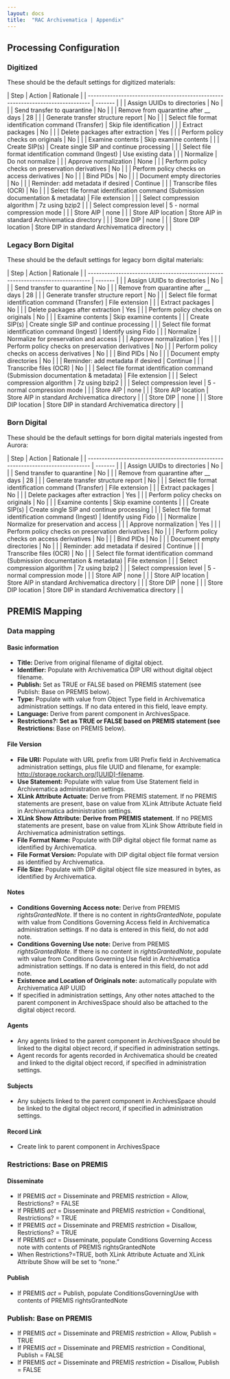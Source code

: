 ```yaml
---
layout: docs
title:  "RAC Archivematica | Appendix"
---
```


## Processing Configuration

### Digitized

These should be the default settings for digitized materials:

|  Step                                                                            |  Action | Rationale |
|  ------------------------------------------------------------------------------- | ------- |  |
|  Assign UUIDs to directories                                                     | No |  |
|  Send transfer to quarantine                                                     | No |  |
|  Remove from quarantine after \_\_ days                                          | 28 |  |
|  Generate transfer structure report                                              | No |  |
|  Select file format identification command (Transfer)                            | Skip file identification |  |
|  Extract packages                                                                | No |  |
|  Delete packages after extraction                                                | Yes |  |
| Perform policy checks on originals                                               | No |  |
|  Examine contents                                                                | Skip examine contents |  |
|  Create SIP(s)                                                                   | Create single SIP and continue processing |  |
|  Select file format identification command (Ingest)                              | Use existing data |  |
|  Normalize                                                                       | Do not normalize |  |
|  Approve normalization                                                           | None |  |
| Perform policy checks on preservation derivatives                                | No |  |
| Perform policy checks on access derivatives                                      | No |  |
| Bind PIDs                                                                        | No |  |
| Document empty directories                                                       | No |  |
|  Reminder: add metadata if desired                                               | Continue |  |
|  Transcribe files (OCR)                                                          | No |  |
|  Select file format identification command (Submission documentation & metadata) | File extension |  |
|  Select compression algorithm                                                    | 7z using bzip2 |  |
|  Select compression level                                                        | 5 - normal compression mode |  |
|  Store AIP                                                                       | none |  |
|  Store AIP location                                                              | Store AIP in standard Archivematica directory |  |
|  Store DIP                                                                       | none |  |
|  Store DIP location                                                              | Store DIP in standard Archivematica directory |  |

### Legacy Born Digital

These should be the default settings for legacy born digital materials:

|  Step                                                                            |  Action | Rationale |
|  ------------------------------------------------------------------------------- | ------- |  |
|  Assign UUIDs to directories                                                     | No |  |
|  Send transfer to quarantine                                                     | No |  |
|  Remove from quarantine after \_\_ days                                          | 28 |  |
|  Generate transfer structure report                                              | No |  |
|  Select file format identification command (Transfer)                            | File extension |  |
|  Extract packages                                                                | No |  |
|  Delete packages after extraction                                                | Yes |  |
| Perform policy checks on originals                                               | No |  |
|  Examine contents                                                                | Skip examine contents |  |
|  Create SIP(s)                                                                   | Create single SIP and continue processing |  |
|  Select file format identification command (Ingest)                              | Identify using Fido |  |
|  Normalize                                                                       | Normalize for preservation and access |  |
|  Approve normalization                                                           | Yes |  |
| Perform policy checks on preservation derivatives                                | No |  |
| Perform policy checks on access derivatives                                      | No |  |
| Bind PIDs                                                                        | No |  |
| Document empty directories                                                       | No |  |
|  Reminder: add metadata if desired                                               | Continue |  |
|  Transcribe files (OCR)                                                          | No |  |
|  Select file format identification command (Submission documentation & metadata) | File extension |  |
|  Select compression algorithm                                                    | 7z using bzip2 |  |
|  Select compression level                                                        | 5 - normal compression mode |  |
|  Store AIP                                                                       | none |  |
|  Store AIP location                                                              | Store AIP in standard Archivematica directory |  |
|  Store DIP                                                                       | none |  |
|  Store DIP location                                                              | Store DIP in standard Archivematica directory |  |

### Born Digital

These should be the default settings for born digital materials ingested from Aurora:

|  Step                                                                            |  Action | Rationale |
|  ------------------------------------------------------------------------------- | ------- |  |
|  Assign UUIDs to directories                                                     | No |  |
|  Send transfer to quarantine                                                     | No |  |
|  Remove from quarantine after \_\_ days                                          | 28 |  |
|  Generate transfer structure report                                              | No |  |
|  Select file format identification command (Transfer)                            | File extension |  |
|  Extract packages                                                                | No |  |
|  Delete packages after extraction                                                | Yes |  |
| Perform policy checks on originals                                               | No |  |
|  Examine contents                                                                | Skip examine contents |  |
|  Create SIP(s)                                                                   | Create single SIP and continue processing |  |
|  Select file format identification command (Ingest)                              | Identify using Fido |  |
|  Normalize                                                                       | Normalize for preservation and access |  |
|  Approve normalization                                                           | Yes |  |
| Perform policy checks on preservation derivatives                                | No |  |
| Perform policy checks on access derivatives                                      | No |  |
| Bind PIDs                                                                        | No |  |
| Document empty directories                                                       | No |  |
|  Reminder: add metadata if desired                                               | Continue |  |
|  Transcribe files (OCR)                                                          | No |  |
|  Select file format identification command (Submission documentation & metadata) | File extension |  |
|  Select compression algorithm                                                    | 7z using bzip2 |  |
|  Select compression level                                                        | 5 - normal compression mode |  |
|  Store AIP                                                                       | none |  |
|  Store AIP location                                                              | Store AIP in standard Archivematica directory |  |
|  Store DIP                                                                       | none |  |
|  Store DIP location                                                              | Store DIP in standard Archivematica directory |  |

## PREMIS Mapping

### Data mapping

#### Basic information

*  **Title:** Derive from original filename of digital object.
*  **Identifier:** Populate with Archivematica DIP URI without digital object filename.
*  **Publish:** Set as TRUE or FALSE based on PREMIS statement (see Publish: Base on PREMIS below).
*  **Type:** Populate with value from Object Type field in Archivematica administration settings. If no data entered in this field, leave empty.
*  **Language:** Derive from parent component in ArchivesSpace.
*  **Restrictions?: Set as TRUE or FALSE based on PREMIS statement (see Restrictions:** Base on PREMIS below).

#### File Version

*  **File URI:** Populate with URL prefix from URI Prefix field in  Archivematica administration settings, plus file UUID and filename, for example: http://storage.rockarch.org/[UUID]-filename.
*  **Use Statement:** Populate with value from Use Statement field in Archivematica administration settings.
*  **XLink Attribute Actuate:** Derive from PREMIS statement. If no PREMIS statements are present, base on value from XLink Attribute Actuate field in Archivematica administration settings.
*  **XLink Show Attribute: Derive from PREMIS statement**. If no PREMIS statements are present, base on value from XLink Show Attribute field in Archivematica administration settings.
*  **File Format Name:** Populate with DIP digital object file format name as identified by Archivematica.
*  **File Format Version:** Populate with DIP digital object file format version as identified by Archivematica.
*  **File Size:** Populate with DIP digital object file size measured in bytes, as identified by Archivematica.

#### Notes

*  **Conditions Governing Access note:** Derive from PREMIS _rightsGrantedNote_. If there is no content in _rightsGrantedNote_, populate with value from Conditions Governing Access field in Archivematica administration settings. If no data is entered in this field, do not add note.
*  **Conditions Governing Use note:** Derive from PREMIS _rightsGrantedNote_. If there is no content in _rightsGrantedNote_, populate with value from Conditions Governing Use field in Archivematica administration settings. If no data is entered in this field, do not add note.
*  **Existence and Location of Originals note:** automatically populate with Archivematica AIP UUID
*  If specified in administration settings, Any other notes attached to the parent component in ArchivesSpace should also be attached to the digital object record.

#### Agents

*  Any agents linked to the parent component in ArchivesSpace should be linked to the digital object record, if specified in administration settings.
*  Agent records for agents recorded in Archivematica should be created and linked to the digital object record, if specified in administration settings.

#### Subjects
*  Any subjects linked to the parent component in ArchivesSpace should be linked to the digital object record, if specified in administration settings.

#### Record Link
*  Create link to parent component in ArchivesSpace

### Restrictions: Base on PREMIS

#### Disseminate

*  If PREMIS _act_ = Disseminate and PREMIS _restriction_ = Allow, Restrictions? = FALSE
*  If PREMIS _act_ = Disseminate and PREMIS _restriction_ = Conditional, Restrictions? = TRUE
*  If PREMIS _act_ = Disseminate and PREMIS _restriction_ = Disallow, Restrictions? = TRUE
*  If PREMIS _act_ = Disseminate, populate Conditions Governing Access note with contents of PREMIS rightsGrantedNote
*  When Restrictions?=TRUE, both XLink Attribute Actuate and XLink Attribute Show will be set to “none.”

#### Publish

*  If PREMIS _act_ = Publish, populate ConditionsGoverningUse with contents of PREMIS rightsGrantedNote

### Publish: Base on PREMIS

*  If PREMIS _act_ = Disseminate and PREMIS _restriction_ = Allow, Publish = TRUE
*  If PREMIS _act_ = Disseminate and PREMIS _restriction_ = Conditional, Publish = FALSE
*  If PREMIS _act_ = Disseminate and PREMIS _restriction_ = Disallow, Publish = FALSE
	
